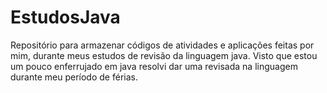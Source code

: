 # EstudosJava
Repositório para armazenar códigos de atividades e aplicações feitas por mim, durante meus estudos de revisão da linguagem java. Visto que estou um pouco enferrujado em java resolvi dar uma revisada na linguagem durante meu período de férias.

